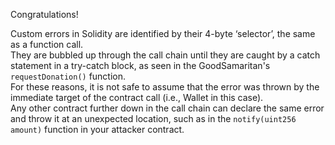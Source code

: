 Congratulations!

Custom errors in Solidity are identified by their 4-byte ‘selector’, the same as a function call.
<br>
They are bubbled up through the call chain until they are caught by a catch statement in a try-catch block, as seen in the GoodSamaritan's `requestDonation()` function.
<br>
For these reasons, it is not safe to assume that the error was thrown by the immediate target of the contract call (i.e., Wallet in this case).
<br>
Any other contract further down in the call chain can declare the same error and throw it at an unexpected location, such as in the `notify(uint256 amount)` function in your attacker contract.
